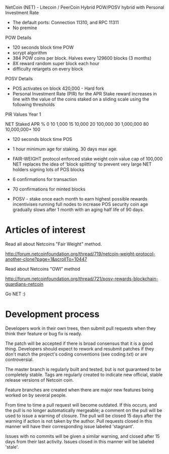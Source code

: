 NetCoin (NET) - Litecoin / PeerCoin Hybrid POW/POSV hybrid with Personal Investment Rate


 - The default ports: Connection 11310, and RPC 11311
 - No premine 

POW Details

 - 120 seconds block time POW
 - scrypt algorithm
 - 384 POW coins per block. Halves every 129600 blocks (3 months)
 - 8X reward random super block each hour
 - difficulty retargets on every block


POSV Details

 - POS activates on block 420,000 - Hard fork
 - Personal Investment Rate (PIR) for the APR
   Stake reward increases in line with the value of
          the coins staked on a sliding scale using the
   following thresholds

PIR Values Year 1

 NET Staked APR %
 0               10
 1,000           15
 10,000          20
 100,000         30
 1,000,000       80
 10,000,000+     100

 - 120 seconds block time POS
 - 1 hour minimum age for staking.  30 days max age.
 - FAIR-WEIGHT protocol enforced stake weight coin value cap of 100,000 NET
   replaces the idea of 'block splitting' to prevent very large NET holders
          signing lots of POS blocks

 - 6 confirmations for transaction
 - 70 confirmations for minted blocks

 - POSV - stake once each month to earn highest possible rewards
          incentivises running full nodes to increase POS security
   coin age gradually slows after 1 month with an aging half life of 90 days.
   
Articles of interest
====================
Read all about Netcoins "Fair Weight" method.

http://forum.netcoinfoundation.org/thread/719/netcoin-weight-protocol-another-clone?page=1&scrollTo=10447

Read about Netcoins "OWI" method

http://forum.netcoinfoundation.org/thread/721/posv-rewards-blockchain-guardians-netcoin
	
Go NET :)
	
Development process
===================

Developers work in their own trees, then submit pull requests when
they think their feature or bug fix is ready.

The patch will be accepted if there is broad consensus that it is a
good thing.  Developers should expect to rework and resubmit patches
if they don't match the project's coding conventions (see coding.txt)
or are controversial.

The master branch is regularly built and tested, but is not guaranteed
to be completely stable. Tags are regularly created to indicate new
official, stable release versions of Netcoin coin.

Feature branches are created when there are major new features being
worked on by several people.

From time to time a pull request will become outdated. If this occurs, and
the pull is no longer automatically mergeable; a comment on the pull will
be used to issue a warning of closure. The pull will be closed 15 days
after the warning if action is not taken by the author. Pull requests closed
in this manner will have their corresponding issue labeled 'stagnant'.

Issues with no commits will be given a similar warning, and closed after
15 days from their last activity. Issues closed in this manner will be 
labeled 'stale'. 
